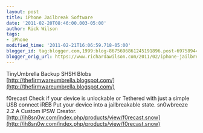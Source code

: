 ```yaml
---
layout: post
title: iPhone Jailbreak Software
date: '2011-02-20T08:46:00.003-05:00'
author: Rick Wilson
tags:
- iPhone
modified_time: '2011-02-21T16:06:59.718-05:00'
blogger_id: tag:blogger.com,1999:blog-8675696861245191896.post-6975894438476169195
blogger_orig_url: https://www.richardawilson.com/2011/02/iphone-jailbreak-software.html
---
```



TinyUmbrella
Backup SHSH Blobs
[http://thefirmwareumbrella.blogspot.com/](http://thefirmwareumbrella.blogspot.com/)

f0recast
Check if your device is unlockable or Tethered with just a simple USB connect
iREB
Put your device into a jailbreakable state.
sn0wbreeze 2.2 
A Custom IPSW Creator.
[http://ih8sn0w.com/index.php/products/view/f0recast.snow](http://ih8sn0w.com/index.php/products/view/f0recast.snow)

